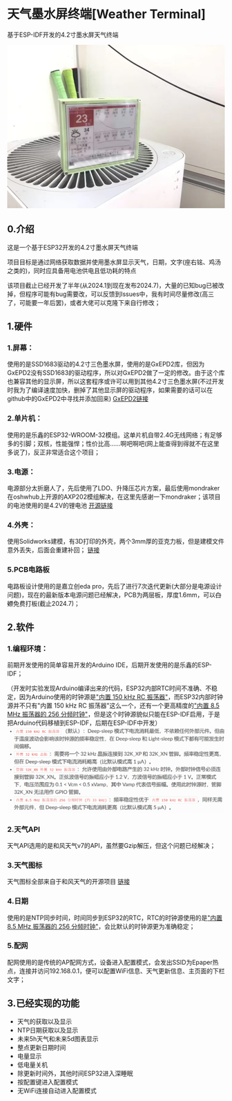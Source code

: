 # 天气墨水屏终端[Weather Terminal]
基于ESP-IDF开发的4.2寸墨水屏天气终端

![侧面](Picture/picture1.jpg)
## 0.介绍
这是一个基于ESP32开发的4.2寸墨水屏天气终端

项目目标是通过网络获取数据并使用墨水屏显示天气，日期，文字(座右铭、鸡汤之类的)，同时应具备用电池供电且低功耗的特点

该项目截止已经开发了半年(从2024.1到现在发布2024.7)，大量的已知bug已被改掉，但程序可能有bug需要改，可以反馈到Issues中，我有时间尽量修改(高三了，可能要一年后罢)，或者大佬可以克隆下来自行修改；
## 1.硬件
### 1.屏幕：
使用的是SSD1683驱动的4.2寸三色墨水屏，使用的是GxEPD2库，但因为GxEPD2没有SSD1683的驱动程序，所以对GxEPD2做了一定的修改。由于这个库也兼容其他的显示屏，所以这套程序或许可以用到其他4.2寸三色墨水屏(不过开发时我为了编译速度加快，删掉了其他显示屏的驱动程序，如果需要的话可以在github中的GxEPD2中寻找并添加回来)
[GxEPD2链接](https://github.com/ZinggJM/GxEPD2)
### 2.单片机：
使用的是乐鑫的ESP32-WROOM-32模组。这单片机自带2.4G无线网络；有足够多的引脚；双核，性能强悍；性价比高……啊吧啊吧(网上能查得到得就不在这里多说了)，反正非常适合这个项目；
### 3.电源：
电源部分太折磨人了，先后使用了LDO、升降压芯片方案，最后使用mondraker在oshwhub上开源的AXP202模组解决，在这里先感谢一下mondraker；该项目的电池使用的是4.2V的锂电池
[开源链接](https://oshwhub.com/mondraker/axp202-zeng-ge-yan-zheng)
### 4.外壳：
使用Solidworks建模，有3D打印的外壳，两个3mm厚的亚克力板，但是建模文件意外丢失，后面会重建补回；
[链接](Hardware/PCB/README.md)
### 5.PCB电路板
电路板设计使用的是嘉立创eda pro，先后了进行7次迭代更新(大部分是电源设计问题)，现在的最新版本电源问题已经解决，PCB为两层板，厚度1.6mm，可以~~白嫖~~免费打板(截止2024.7)；
## 2.软件
### 1.编程环境：
前期开发使用的简单容易开发的Arduino IDE，后期开发使用的是乐鑫的ESP-IDF；

（开发时实验发现Arduino编译出来的代码，ESP32内部RTC时间不准确、不稳定，因为Arduino使用的时钟源是<u>"内置 150 kHz RC 振荡器"</u>，而ESP32内部时钟源并不只有"内置 150 kHz RC 振荡器"这么一个，还有一个更高精度的<u>"内置 8.5 MHz 振荡器的 256 分频时钟"</u>，但是这个时钟源貌似只能在ESP-IDF启用，于是把Arduino代码移植到ESP-IDF，后期在ESP-IDF中开发）
![时钟源](Picture/img1.png)
### 2.天气API
天气API选用的是和风天气v7的API，虽然要Gzip解压，但这个问题已经解决；
### 3.天气图标
天气图标全部来自于和风天气的开源项目
[链接](https://github.com/qwd/WeatherIcon)
### 4.日期
使用的是NTP同步时间，时间同步到ESP32的RTC，RTC的时钟源使用的是<u>"内置 8.5 MHz 振荡器的 256 分频时钟"</u>，会比默认的时钟源更为准确稳定；
### 5.配网
配网使用的是传统的AP配网方式，设备进入配置模式，会发出SSID为Epaper热点，连接并访问192.168.0.1，便可以配置WiFi信息、天气更新信息、主页面的下栏文字；
## 3.已经实现的功能
+ 天气的获取以及显示
+ NTP日期获取以及显示
+ 未来5h天气和未来5d图表显示
+ 整点更新日期时间
+ 电量显示
+ 低电量关机
+ 除更新时间外，其他时间ESP32进入深睡眠
+ 按配置键进入配置模式
+ 无WiFi连接自动进入配置模式